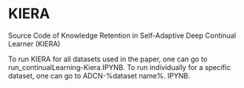 # KIERA
Source Code of Knowledge Retention in Self-Adaptive Deep Continual Learner (KIERA)

To run KIERA for all datasets used in the paper, one can go to run_continualLearning-Kiera.IPYNB.
To run individually for a specific dataset, one can go to ADCN-%dataset name%. IPYNB.

